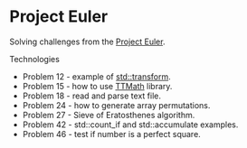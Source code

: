 # Project Euler

Solving challenges from the [Project Euler](https://projecteuler.net/).

Technologies
* Problem 12 - example of [std::transform](https://en.cppreference.com/w/cpp/algorithm/transform).
* Problem 15 - how to use [TTMath](https://www.ttmath.org/) library.
* Problem 18 - read and parse text file.
* Problem 24 - how to generate array permutations.
* Problem 27 - Sieve of Eratosthenes algorithm.
* Problem 42 - std::count_if and std::accumulate examples.
* Problem 46 - test if number is a perfect square.